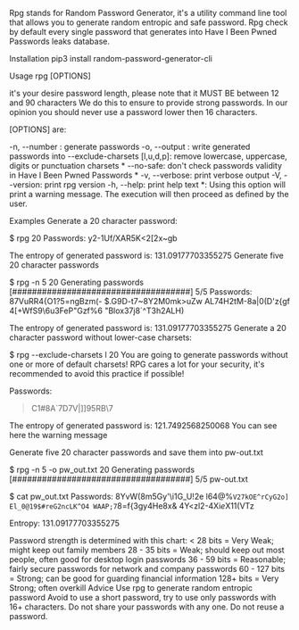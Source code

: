 Rpg stands for Random Password Generator, it's a utility command line tool that allows you to generate random entropic and safe password. Rpg check by default every single password that generates into Have I Been Pwned Passwords leaks database.

Installation
pip3 install random-password-generator-cli

Usage
rpg [OPTIONS] <pass-length>

<pass-length> it's your desire password length, please note that it MUST BE between 12 and 90 characters We do this to ensure to provide strong passwords. In our opinion you should never use a password lower then 16 characters.

[OPTIONS] are:

-n, --number <pass-number>: generate <pass-number> passwords
-o, --output <out-file>: write generated passwords into <out-file>
--exclude-charsets [l,u,d,p]: remove lowercase, uppercase, digits or punctuation charsets *
--no-safe: don't check passwords validity in Have I Been Pwned Passwords *
-v, --verbose: print verbose output
-V, --version: print rpg version
-h, --help: print help text
*: Using this option will print a warning message. The execution will then proceed as defined by the user.

Examples
Generate a 20 character password:

$ rpg 20
Passwords:
y2-1Uf/XAR5K<2[2x~gb

The entropy of generated password is: 131.09177703355275
Generate five 20 character passwords

$ rpg -n 5 20
Generating passwords  [####################################]  5/5
Passwords:
87VuRR4{O1?5=ngBzm(-
$.G9D-t7~8Y2M0mk>uZw
AL74H2tM-8a|0(D'z{gf
4[+WfS9\6u3FeP"Gzf%6
"Blox37j8`\^T3h2ALH)

The entropy of generated password is: 131.09177703355275
Generate a 20 character password without lower-case charsets:

$ rpg --exclude-charsets l 20
You are going to generate passwords without one or more of default charsets!
RPG cares a lot for your security, it's recommended to avoid this practice if possible!

Passwords:
>C1#8A`7D7V|]]95RB\7

The entropy of generated password is: 121.7492568250068
You can see here the warning message

Generate five 20 character passwords and save them into pw-out.txt

$ rpg -n 5 -o pw_out.txt 20
Generating passwords  [####################################]  5/5
pw-out.txt

$ cat pw_out.txt 
Passwords:
8YvW(8m5Gy'\i1G_U!2e
l64@%`V27kOE^rCyG2o]
El_0@19$#reG2ncLK^O4
WAAP;7`8=f{3gy4He8x&
4Y<zl2-4Xi*e*X11(VTz

Entropy: 131.09177703355275

Password strength is determined with this chart:
< 28 bits       = Very Weak; might keep out family members
28 - 35 bits    = Weak; should keep out most people, often good for desktop login passwords
36 - 59 bits    = Reasonable; fairly secure passwords for network and company passwords
60 - 127 bits   = Strong; can be good for guarding financial information
128+ bits       = Very Strong; often overkill
Advice
Use rpg to generate random entropic password
Avoid to use a short password, try to use only passwords with 16+ characters.
Do not share your passwords with any one.
Do not reuse a password.
